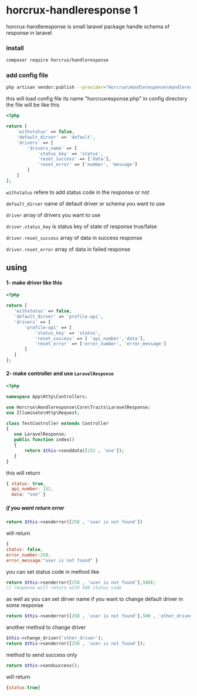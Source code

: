 # horcrux-handleresponse 1
horcrux-handleresponse is small laravel package handle schema of response in laravel
### install
```bash
composer require horcrux/handleresponse
```
### add config file 
```bash
php artisan vendor:publish --provider="Horcrux\Handleresponse\HandleresponseServiceProvider" --tag="config"
```
this will load config file its name "horcruxresponse.php" in config directory
the file will be like this 
```php
<?php

return [
    'withstatus' => false,
    'default_dirver' => 'default',
    'drivers' => [
        'drivers_name' => [
            'status_key' => 'status',
            'reset_success' => ['data'],
            'reset_error' => ['number', 'message']
        ]
    ]
];
```
 `withstatus`  refere to add status code in the response or not 
 
 `default_dirver` name of default driver or schema you want to use 
 
 `driver` array of drivers you want to use 
 
 `driver.status_key` is status key of state of response true/false
 
 `driver.reset_success` array of data in success response
 
 `driver.reset_error`   array of data in failed response
 
 ## using
 #### 1- make driver like this 
 ```php
<?php

return [
    'withstatus' => false,
    'default_dirver' => 'profile-api',
    'drivers' => [
        'profile-api' => [
            'status_key' => 'status',
            'reset_success' => [ 'api_number','data'],
            'reset_error' => ['error_number', 'error_message']
        ]
    ]
];
```
#### 2- make controller and use `LaravelResponse`
 ```php
<?php

namespace App\Http\Controllers;

use Horcrux\Handleresponse\Core\Traits\LaravelResponse;
use Illuminate\Http\Request;

class TestController extends Controller
{
    use LaravelResponse;
    public function index()
    {
        return $this->senddata([152 , 'one']);
    }
}
```
this will return 
```js
{ status: true,
  api_number: 152,
  data: "one" }
```
##### if you want return error 
```php
return $this->senderror([258 , 'user is not found'])
```
will return 
```js
{	
status:	false,
error_number:258,
error_message:"user is not found" }
```

you can set status code in method like 
```php
return $this->senderror([258 , 'user is not found'],500);
// response will return with 500 status code
```
as well as you can set dirver name if you want to change default driver in some response
```php
return $this->senderror([258 , 'user is not found'],500 , 'other_driver');
```
another method to change driver
```php
$this->change_driver('other_driver');
return $this->senderror([258 , 'user is not found']);
```
method to send success only 
```php
return $this->sendsuccess();
```
will return 
```js
{status:true}
```
